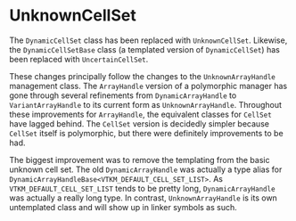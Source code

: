 # UnknownCellSet

The `DynamicCellSet` class has been replaced with `UnknownCellSet`.
Likewise, the `DynamicCellSetBase` class (a templated version of
`DynamicCellSet`) has been replaced with `UncertainCellSet`.

These changes principally follow the changes to the `UnknownArrayHandle`
management class. The `ArrayHandle` version of a polymorphic manager has
gone through several refinements from `DynamicArrayHandle` to
`VariantArrayHandle` to its current form as `UnknownArrayHandle`.
Throughout these improvements for `ArrayHandle`, the equivalent classes for
`CellSet` have lagged behind. The `CellSet` version is decidedly simpler
because `CellSet` itself is polymorphic, but there were definitely
improvements to be had.

The biggest improvement was to remove the templating from the basic unknown
cell set. The old `DynamicArrayHandle` was actually a type alias for
`DynamicArrayHandleBase<VTKM_DEFAULT_CELL_SET_LIST>`. As
`VTKM_DEFAULT_CELL_SET_LIST` tends to be pretty long, `DynamicArrayHandle`
was actually a really long type. In contrast, `UnknownArrayHandle` is its
own untemplated class and will show up in linker symbols as such.

